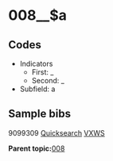 # 008\_\_$a

## Codes

-   Indicators
    -   First: \_
    -   Second: \_
-   Subfield: a

## Sample bibs

9099309 [Quicksearch](https://search.library.yale.edu/catalog/9099309) [VXWS](http://prodorbis.library.yale.edu:7014/vxws/GetHoldingsService?bibId=9099309)

**Parent topic:**[008](../../tags/008/008.md)

